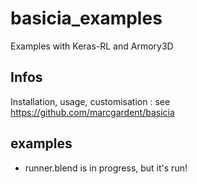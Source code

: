 # basicia_examples
Examples with Keras-RL and Armory3D

## Infos
Installation, usage, customisation : see https://github.com/marcgardent/basicia

## examples
* runner.blend is in progress, but it's run!
